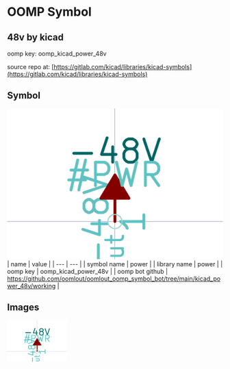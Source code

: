 # OOMP Symbol  
## 48v  by kicad  
  
oomp key: oomp_kicad_power_48v  
  
source repo at: [https://gitlab.com/kicad/libraries/kicad-symbols](https://gitlab.com/kicad/libraries/kicad-symbols)  
## Symbol  
  
[![working.png](working_600.png)](working.png)  
| name | value | 
| --- | --- | 
| symbol name | power | 
| library name | power | 
| oomp key | oomp_kicad_power_48v | 
| oomp bot github | https://github.com/oomlout/oomlout_oomp_symbol_bot/tree/main/kicad_power_48v/working | 
## Images  
  
[![working.png](working_140.png)](working.png)  
